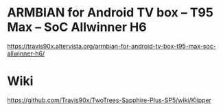 # ARMBIAN for Android TV box – T95 Max – SoC Allwinner H6 
https://travis90x.altervista.org/armbian-for-android-tv-box-t95-max-soc-allwinner-h6/

# Wiki
https://github.com/Travis90x/TwoTrees-Sapphire-Plus-SP5/wiki/Klipper
